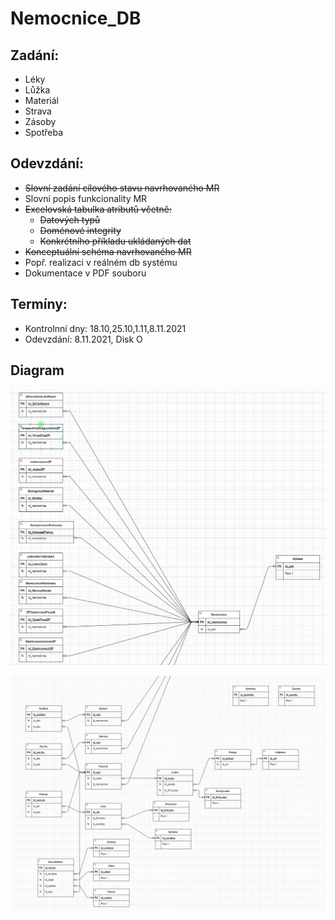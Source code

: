 # Nemocnice_DB

## Zadání:

- Léky
- Lůžka
- Materiál
- Strava
- Zásoby
- Spotřeba

## Odevzdání:

- ~~Slovní zadání cílového stavu navrhovaného MR~~
- Slovní popis funkcionality MR
- ~~Excelovská tabulka atributů včetně:~~
  - ~~Datových typů~~
  - ~~Doménové integrity~~
  - ~~Konkrétního příkladu ukládaných dat~~
- ~~Konceptuální schéma navrhovaného MR~~
- Popř. realizaci v reálném db systému
- Dokumentace v PDF souboru

## Termíny:

- Kontrolnní dny: 18.10,25.10,1.11,8.11.2021
- Odevzdání: 8.11.2021, Disk O

## Diagram

![diagram-1](./diagram-1.PNG)

![diagram-2](./diagram-2.PNG)
